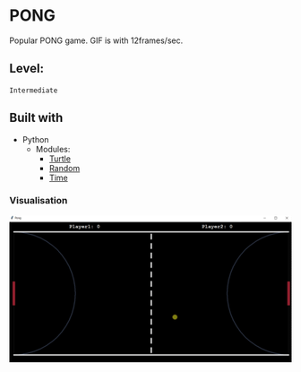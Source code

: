 # PONG

Popular PONG game. 
GIF is with 12frames/sec. 

## Level:
    Intermediate

## Built with
* Python
    - Modules:
        - [Turtle](https://docs.python.org/3/library/turtle.html#module-turtle)
        - [Random](https://docs.python.org/3/library/random.html)
        - [Time](https://docs.python.org/3/library/time.html)

### Visualisation

![](visualisation.gif)
